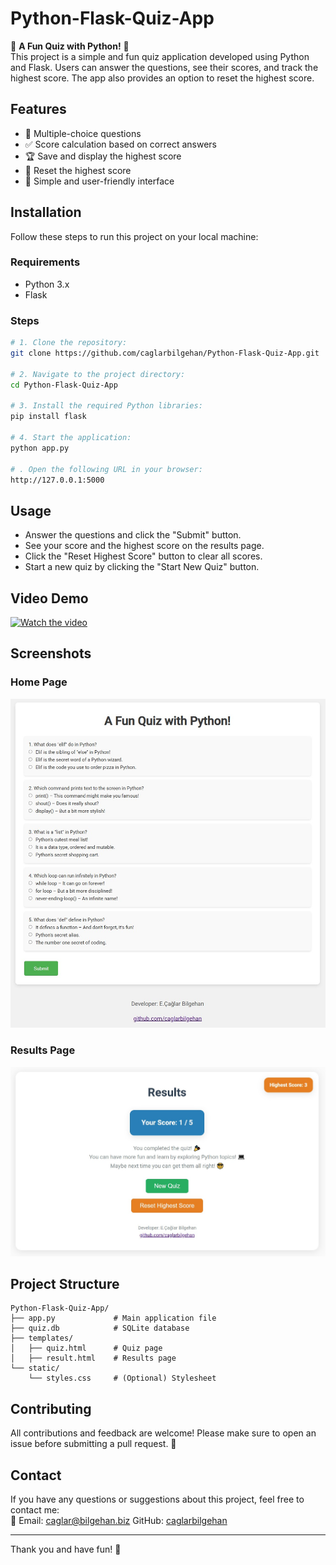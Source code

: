 # Python-Flask-Quiz-App

🎉 **A Fun Quiz with Python!** 🎉  
This project is a simple and fun quiz application developed using Python and Flask. Users can answer the questions, see their scores, and track the highest score. The app also provides an option to reset the highest score.

## Features
- 📝 Multiple-choice questions
- ✅ Score calculation based on correct answers
- 🏆 Save and display the highest score
- 🔄 Reset the highest score
- 🎨 Simple and user-friendly interface

## Installation

Follow these steps to run this project on your local machine:

### Requirements
- Python 3.x
- Flask

### Steps
```bash
# 1. Clone the repository:
git clone https://github.com/caglarbilgehan/Python-Flask-Quiz-App.git

# 2. Navigate to the project directory:
cd Python-Flask-Quiz-App

# 3. Install the required Python libraries:
pip install flask

# 4. Start the application:
python app.py

# . Open the following URL in your browser:
http://127.0.0.1:5000
```

## Usage
- Answer the questions and click the "Submit" button.
- See your score and the highest score on the results page.
- Click the "Reset Highest Score" button to clear all scores.
- Start a new quiz by clicking the "Start New Quiz" button.

## Video Demo

[![Watch the video](https://img.youtube.com/vi/Em_GhfFaUdU/maxresdefault.jpg)](https://youtu.be/Em_GhfFaUdU)


## Screenshots
### Home Page
<img src="screenshots/quiz.jpg" alt="Quiz Page" width="600">

### Results Page
<img src="screenshots/results.jpg" alt="Results Page" width="600">

## Project Structure
```
Python-Flask-Quiz-App/
├── app.py             # Main application file
├── quiz.db            # SQLite database
├── templates/
│   ├── quiz.html      # Quiz page
│   ├── result.html    # Results page
└── static/
    └── styles.css     # (Optional) Stylesheet
```

## Contributing
All contributions and feedback are welcome! Please make sure to open an issue before submitting a pull request. 🎉

## Contact
If you have any questions or suggestions about this project, feel free to contact me:  
📧 Email: caglar@bilgehan.biz 
GitHub: [caglarbilgehan](https://github.com/caglarbilgehan)

---

Thank you and have fun! 🎉